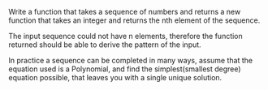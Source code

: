 Write a function that takes a sequence of numbers and returns a new function that takes an integer and returns the nth element of the sequence.

The input sequence could not have n elements, therefore the function returned should be able to derive the pattern of the input.

In practice a sequence can be completed in many ways, assume that the equation used is a Polynomial, and find the simplest(smallest degree) equation possible, that leaves you with a single unique solution.